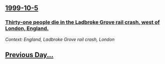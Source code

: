 ## [1999-10-5](/news/1999/10/5/index.md)

### [ Thirty-one people die in the Ladbroke Grove rail crash, west of London, England.](/news/1999/10/5/thirty-one-people-die-in-the-ladbroke-grove-rail-crash-west-of-london-england.md)
_Context: England, Ladbroke Grove rail crash, London_

## [Previous Day...](/news/1999/10/4/index.md)

